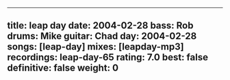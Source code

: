 
---
title: leap day
date: 2004-02-28
bass:	Rob
drums:	Mike
guitar:	Chad
day: 2004-02-28
songs: [leap-day]
mixes: [leapday-mp3]
recordings: leap-day-65
rating: 7.0
best: false
definitive: false
weight: 0
---
